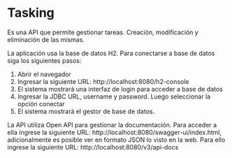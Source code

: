 # Tasking 

Es una API que permite gestionar tareas. Creación, modificación y eliminación de las mismas.

La aplicación usa la base de datos H2. Para conectarse a base de datos siga los siguientes pasos:

1. Abrir el navegador
2. Ingresar la siguiente URL: http://localhost:8080/h2-console
3. El sistema mostrará una interfaz de login para acceder a base de datos
4. Ingresar la JDBC URL, username y password. Luego seleccionar la opción conectar
5. El sistema mostrará el gestor de base de datos.

La API utiliza Open API para gestionar la documentación. Para acceder a ella ingrese la siguiente URL:
http://localhost:8080/swagger-ui/index.html, adicionalmente es posible ver en formato JSON lo visto en la web.
Para ello ingrese la siguiente URL: http://localhost:8080/v3/api-docs


